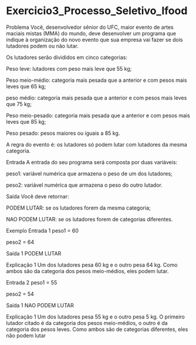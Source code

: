 # Exercicio3_Processo_Seletivo_Ifood

Problema
Você, desenvolvedor sênior do UFC, maior evento de artes maciais mistas (MMA) do mundo, deve desenvolver um programa que indique à organização do novo evento que sua empresa vai fazer se dois lutadores podem ou não lutar.

Os lutadores serão divididos em cinco categorias:

Peso leve: lutadores com peso mais leve que 55 kg;

Peso meio-médio:  categoria mais pesada que a anterior e com pesos mais leves que 65 kg;

peso médio: categoria mais pesada que a anterior e com pesos mais leves que 75 kg;

Peso meio-pesado: categoria mais pesada que a anterior e com pesos mais leves que 85 kg;

Peso pesado: pesos maiores ou iguais a 85 kg.

A regra do evento é: os lutadores só podem lutar com lutadores da mesma categoria.

Entrada
A entrada do seu programa será composta por duas variáveis:

peso1: variável numérica que armazena o peso de um dos lutadores;

peso2: variável numérica que armazena o peso do outro lutador.

Saída
Você deve retornar:

PODEM LUTAR: se os lutadores forem da mesma categoria;

NAO PODEM LUTAR: se os lutadores forem de categorias diferentes.

Exemplo
Entrada 1
peso1 = 60

peso2 = 64

Saída 1
PODEM LUTAR

Explicação 1
Um dos lutadores pesa 60 kg e o outro pesa 64 kg. Como ambos são da categoria dos pesos meio-médios, eles podem lutar.

Entrada 2
peso1 = 55

peso2 = 54

Saída 1
NAO PODEM LUTAR

Explicação 1
Um dos lutadores pesa 55 kg e o outro pesa 5 kg. O primeiro lutador citado é da categoria dos pesos meio-médios, o outro é da categoria dos pesos leves. Como ambos são de categorias diferentes, eles não podem lutar
